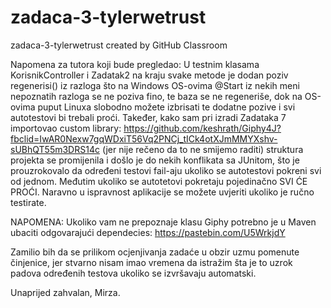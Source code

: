 # zadaca-3-tylerwetrust
zadaca-3-tylerwetrust created by GitHub Classroom

Napomena za tutora koji bude pregledao:
U testnim klasama KorisnikController i Zadatak2 na kraju svake metode je dodan poziv regenerisi() iz razloga što na Windows OS-ovima
@Start iz nekih meni nepoznatih razloga se ne poziva fino, te baza se ne regeneriše, dok na OS-ovima puput Linuxa slobodno možete izbrisati
te dodatne pozive i svi autotestovi bi trebali proći.
Takeđer, kako sam pri izradi Zadataka 7 importovao custom library: https://github.com/keshrath/Giphy4J?fbclid=IwAR0Nexw7gqWDxiT56Vq2PNCj_tICk4otXJmMMYXshv-sUBhQT55m3DRS14c
(jer nije rečeno da to ne smijemo raditi) struktura projekta se promijenila i došlo je do nekih konflikata sa JUnitom, što je prouzrokovalo
da određeni testovi fail-aju ukoliko se autotestovi pokreni svi od jednom.
Međutim ukoliko se autotetovi pokretaju pojedinačno SVI ĆE PROĆI. Naravno u ispravnost aplikacije se možete uvjeriti ukoliko je ručno testirate.

NAPOMENA:
Ukoliko vam ne prepoznaje klasu Giphy potrebno je u Maven ubaciti odgovarajući dependecies:
https://pastebin.com/U5WrkjdY

Zamilio bih da se prilikom ocjenjivanja zadaće u obzir uzmu pomenute činjenice, jer stvarno nisam imao vremena da istražim šta je to
uzrok padova određenih testova ukoliko se izvršavaju automatski.

Unaprijed zahvalan, Mirza.

